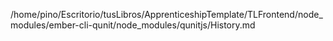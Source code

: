 /home/pino/Escritorio/tusLibros/ApprenticeshipTemplate/TLFrontend/node_modules/ember-cli-qunit/node_modules/qunitjs/History.md